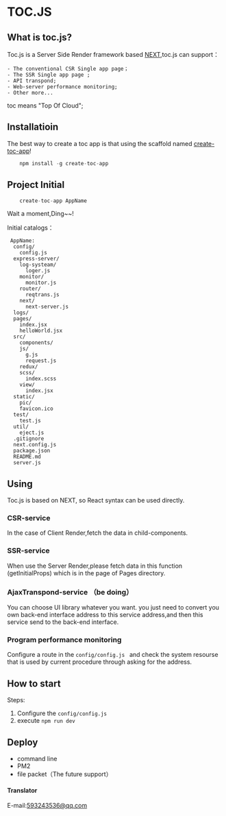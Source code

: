 # TOC.JS

## What is toc.js?
Toc.js is a Server Side Render framework based [NEXT](https://nextjs.org),toc.js can support：

    - The conventional CSR Single app page；
    - The SSR Single app page ;
    - API transpond;
    - Web-server performance monitoring;
    - Other more...

toc means "Top Of Cloud";

## Installatioin
The best way to create a toc app is that using the scaffold named [create-toc-app](https://www.npmjs.com/package/create-toc-app)!
```javascript
    npm install -g create-toc-app
```

## Project Initial
```javascript
    create-toc-app AppName
```
Wait a moment,Ding~~!

Initial catalogs：
```
 AppName:
  config/
    config.js
  express-server/
    log-systeam/
      loger.js
    monitor/
      monitor.js
    router/
      reqtrans.js
    next/
      next-server.js
  logs/
  pages/
    index.jsx
    helloWorld.jsx
  src/
    components/
    js/
      g.js
      request.js
    redux/
    scss/
      index.scss
    view/
      index.jsx
  static/
    pic/
    favicon.ico
  test/
    test.js
  util/
    eject.js
  .gitignore
  next.config.js
  package.json
  README.md
  server.js
```



## Using

Toc.js is based on NEXT, so React syntax can be used directly.


### CSR-service
In the case of Client Render,fetch the data in child-components.

### SSR-service
When use the Server Render,please fetch data in this function (getInitialProps) which is in the page of Pages directory.

### AjaxTranspond-service （be doing）
You can choose UI library  whatever you want. you just need to convert you own back-end interface address to this service address,and then this service send to the back-end interface.

### Program performance monitoring

Configure a route in the `config/config.js ` and check the system resourse that is used by current procedure through asking for the address.

## How to start

Steps:
1. Configure the `config/config.js` 
2. execute `npm run dev`

## Deploy
- command line
- PM2
- file packet（The future support）


#### Translator

E-mail:593243536@qq.com